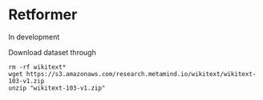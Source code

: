 # Retformer

In development

Download dataset through

```
rm -rf wikitext*
wget https://s3.amazonaws.com/research.metamind.io/wikitext/wikitext-103-v1.zip
unzip "wikitext-103-v1.zip"
```
